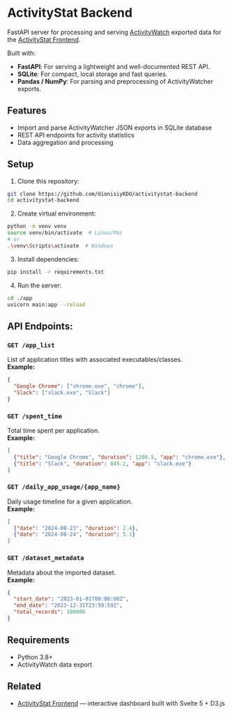# ActivityStat Backend

FastAPI server for processing and serving [ActivityWatch](https://activitywatch.net/) exported data for the [ActivityStat Frontend](https://github.com/dionisiyKDO/activityStat-frontend).

Built with:

- **FastAPI**: For serving a lightweight and well-documented REST API.
- **SQLite**: For compact, local storage and fast queries.
- **Pandas / NumPy**: For parsing and preprocessing of ActivityWatcher exports.

## Features

- Import and parse ActivityWatcher JSON exports in SQLite database
- REST API endpoints for activity statistics
- Data aggregation and processing

## Setup

1. Clone this repository:

```bash
git clone https://github.com/dionisiyKDO/activitystat-backend
cd activitystat-backend
```

2. Create virtual environment:

```bash
python -m venv venv
source venv/bin/activate  # Linux/Mac
# or
.\venv\Scripts\activate  # Windows
```

3. Install dependencies:

```bash
pip install -r requirements.txt
```

4. Run the server:

```bash
cd ./app
uvicorn main:app --reload
```

## API Endpoints:


### `GET /app_list`
List of application titles with associated executables/classes.  
**Example:**
```json
{
  "Google Chrome": ["chrome.exe", "chrome"],
  "Slack": ["slack.exe", "Slack"]
}
```

### `GET /spent_time`

Total time spent per application.  
**Example:**

```json
[
  {"title": "Google Chrome", "duration": 1200.5, "app": "chrome.exe"},
  {"title": "Slack", "duration": 845.2, "app": "slack.exe"}
]
```

### `GET /daily_app_usage/{app_name}`

Daily usage timeline for a given application.  
**Example:**

```json
[
  {"date": "2024-08-23", "duration": 2.4},
  {"date": "2024-08-24", "duration": 5.1}
]
```

### `GET /dataset_metadata`

Metadata about the imported dataset.  
**Example:**

```json
{
  "start_date": "2023-01-01T00:00:00Z",
  "end_date": "2023-12-31T23:59:59Z",
  "total_records": 100000
}
```


## Requirements

- Python 3.8+
- ActivityWatch data export

## Related

- [ActivityStat Frontend](https://github.com/dionisiyKDO/activityStat-frontend) — interactive dashboard built with Svelte 5 + D3.js
